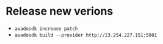 
# Release new verions

- `avadosdk increase patch`
- `avadosdk build --provider http://23.254.227.151:5001`


